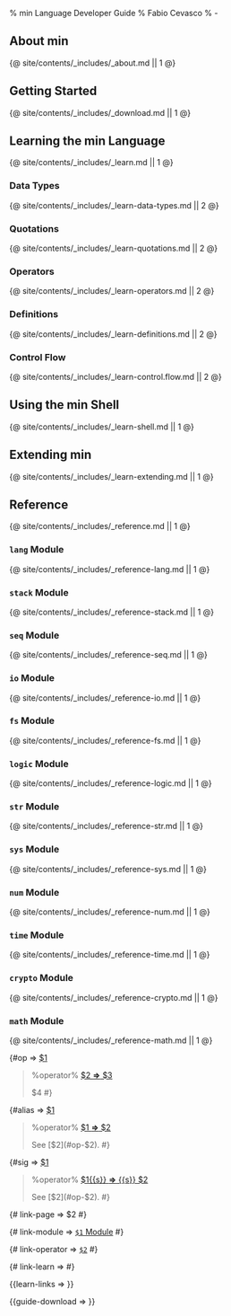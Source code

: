 % min Language Developer Guide
% Fabio Cevasco
% -

<style>
.reference-title {
  font-size: 120%;  
  font-weight: 600;
}
.min-terminal {
    -moz-background-clip: padding;
    -webkit-background-clip: padding-box;
    background-clip: padding-box;
    -webkit-border-radius: 3px;
    -moz-border-radius: 3px;
    border-radius: 3px;
    margin: 10px auto;
    padding: 2px 4px 0 4px;
    box-shadow: 0 1px 3px rgba(0, 0, 0, 0.1);
    text-shadow: 0 1px 0 rgba(255, 255, 255, 0.8);
    color: #eee;
    background-color: #222;
    border: 1px solid #ccc;
    white-space: pre;
    padding: 0 3px;
    border: 2px solid #999;
    border-top: 10px solid #999;
}
.min-terminal p {
  margin: 0 auto;  
}
.min-terminal p, .min-terminal p:first-child {
    margin-top: 0;
    margin-bottom: 0;
    text-shadow: none;
    font-weight: normal;
    font-family: "Source Code Pro", "Monaco", "DejaVu Sans Mono", "Courier New", monospace;
    font-size: 85%;
    color: #eee;
}
</style>

## About min

{@ site/contents/_includes/_about.md || 1 @}

## Getting Started

{@ site/contents/_includes/_download.md || 1 @}

## Learning the min Language

{@ site/contents/_includes/_learn.md || 1 @}

### Data Types

{@ site/contents/_includes/_learn-data-types.md || 2 @}

### Quotations

{@ site/contents/_includes/_learn-quotations.md || 2 @}

### Operators 

{@ site/contents/_includes/_learn-operators.md || 2 @}

### Definitions

{@ site/contents/_includes/_learn-definitions.md || 2 @}

### Control Flow

{@ site/contents/_includes/_learn-control.flow.md || 2 @}

## Using the min Shell

{@ site/contents/_includes/_learn-shell.md || 1 @}

## Extending min

{@ site/contents/_includes/_learn-extending.md || 1 @}

## Reference

{@ site/contents/_includes/_reference.md || 1 @}


### `lang` Module

{@ site/contents/_includes/_reference-lang.md || 1 @}

### `stack` Module

{@ site/contents/_includes/_reference-stack.md || 1 @}

### `seq` Module

{@ site/contents/_includes/_reference-seq.md || 1 @}

### `io` Module

{@ site/contents/_includes/_reference-io.md || 1 @}

### `fs` Module

{@ site/contents/_includes/_reference-fs.md || 1 @}

### `logic` Module

{@ site/contents/_includes/_reference-logic.md || 1 @}

### `str` Module

{@ site/contents/_includes/_reference-str.md || 1 @}

### `sys` Module

{@ site/contents/_includes/_reference-sys.md || 1 @}

### `num` Module

{@ site/contents/_includes/_reference-num.md || 1 @}

### `time` Module

{@ site/contents/_includes/_reference-time.md || 1 @}

### `crypto` Module

{@ site/contents/_includes/_reference-crypto.md || 1 @}


### `math` Module

{@ site/contents/_includes/_reference-math.md || 1 @}



{#op => 
<a id="op-$1"></a>
[$1](class:reference-title)

> %operator%
> [ $2 **&rArr;** $3](class:kwd)
> 
> $4
 #}


{#alias => 
[$1](class:reference-title)

> %operator%
> [ $1 **&rArr;** $2](class:kwd)
> 
> See [$2](#op-$2).
 #}

{#sig => 
[$1](class:reference-title) [](class:sigil)

> %operator%
> [ $1{{s}} **&rArr;** {{s}} $2](class:kwd)
> 
> See [$2](#op-$2).
 #}

{# link-page => $2 #}

{# link-module => [`$1` Module](#<code>$1</code>-Module) #}

{# link-operator => [`$2`](#op-$2) #}

{# link-learn => #}

{{learn-links =>   }}

{{guide-download =>   }}
